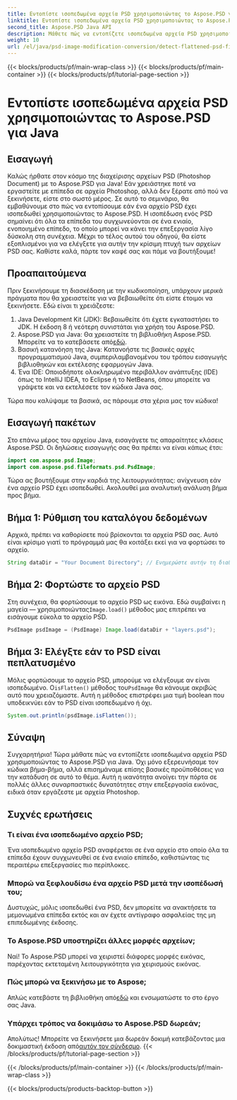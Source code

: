 ```yaml
---
title: Εντοπίστε ισοπεδωμένα αρχεία PSD χρησιμοποιώντας το Aspose.PSD για Java
linktitle: Εντοπίστε ισοπεδωμένα αρχεία PSD χρησιμοποιώντας το Aspose.PSD για Java
second_title: Aspose.PSD Java API
description: Μάθετε πώς να εντοπίζετε ισοπεδωμένα αρχεία PSD χρησιμοποιώντας το Aspose.PSD για Java, βήμα προς βήμα σε αυτό το περιεκτικό σεμινάριο.
weight: 10
url: /el/java/psd-image-modification-conversion/detect-flattened-psd-files/
---
```


{{< blocks/products/pf/main-wrap-class >}}
{{< blocks/products/pf/main-container >}}
{{< blocks/products/pf/tutorial-page-section >}}

# Εντοπίστε ισοπεδωμένα αρχεία PSD χρησιμοποιώντας το Aspose.PSD για Java

## Εισαγωγή

Καλώς ήρθατε στον κόσμο της διαχείρισης αρχείων PSD (Photoshop Document) με το Aspose.PSD για Java! Εάν χρειάστηκε ποτέ να εργαστείτε με επίπεδα σε αρχεία Photoshop, αλλά δεν ξέρατε από πού να ξεκινήσετε, είστε στο σωστό μέρος. Σε αυτό το σεμινάριο, θα εμβαθύνουμε στο πώς να εντοπίσουμε εάν ένα αρχείο PSD έχει ισοπεδωθεί χρησιμοποιώντας το Aspose.PSD. Η ισοπέδωση ενός PSD σημαίνει ότι όλα τα επίπεδα του συγχωνεύονται σε ένα ενιαίο, ενοποιημένο επίπεδο, το οποίο μπορεί να κάνει την επεξεργασία λίγο δύσκολη στη συνέχεια. Μέχρι το τέλος αυτού του οδηγού, θα είστε εξοπλισμένοι για να ελέγξετε για αυτήν την κρίσιμη πτυχή των αρχείων PSD σας. Καθίστε καλά, πάρτε τον καφέ σας και πάμε να βουτήξουμε!

## Προαπαιτούμενα

Πριν ξεκινήσουμε τη διασκέδαση με την κωδικοποίηση, υπάρχουν μερικά πράγματα που θα χρειαστείτε για να βεβαιωθείτε ότι είστε έτοιμοι να ξεκινήσετε. Εδώ είναι τι χρειάζεστε:

1. Java Development Kit (JDK): Βεβαιωθείτε ότι έχετε εγκαταστήσει το JDK. Η έκδοση 8 ή νεότερη συνιστάται για χρήση του Aspose.PSD.
2.  Aspose.PSD για Java: Θα χρειαστείτε τη βιβλιοθήκη Aspose.PSD. Μπορείτε να το κατεβάσετε από[εδώ](https://releases.aspose.com/psd/java/).
3. Βασική κατανόηση της Java: Κατανοήστε τις βασικές αρχές προγραμματισμού Java, συμπεριλαμβανομένου του τρόπου εισαγωγής βιβλιοθηκών και εκτέλεσης εφαρμογών Java.
4. Ένα IDE: Οποιοδήποτε ολοκληρωμένο περιβάλλον ανάπτυξης (IDE) όπως το IntelliJ IDEA, το Eclipse ή το NetBeans, όπου μπορείτε να γράψετε και να εκτελέσετε τον κώδικα Java σας.

Τώρα που καλύψαμε τα βασικά, ας πάρουμε στα χέρια μας τον κώδικα!

## Εισαγωγή πακέτων

Στο επάνω μέρος του αρχείου Java, εισαγάγετε τις απαραίτητες κλάσεις Aspose.PSD. Οι δηλώσεις εισαγωγής σας θα πρέπει να είναι κάπως έτσι:

```java
import com.aspose.psd.Image;
import com.aspose.psd.fileformats.psd.PsdImage;
```

Τώρα ας βουτήξουμε στην καρδιά της λειτουργικότητας: ανίχνευση εάν ένα αρχείο PSD έχει ισοπεδωθεί. Ακολουθεί μια αναλυτική ανάλυση βήμα προς βήμα.

## Βήμα 1: Ρύθμιση του καταλόγου δεδομένων

Αρχικά, πρέπει να καθορίσετε πού βρίσκονται τα αρχεία PSD σας. Αυτό είναι κρίσιμο γιατί το πρόγραμμά μας θα κοιτάξει εκεί για να φορτώσει το αρχείο.

```java
String dataDir = "Your Document Directory"; // Ενημερώστε αυτήν τη διαδρομή
```

## Βήμα 2: Φορτώστε το αρχείο PSD

 Στη συνέχεια, θα φορτώσουμε το αρχείο PSD ως εικόνα. Εδώ συμβαίνει η μαγεία — χρησιμοποιώντας`Image.load()` μέθοδος μας επιτρέπει να εισάγουμε εύκολα το αρχείο PSD.

```java
PsdImage psdImage = (PsdImage) Image.load(dataDir + "layers.psd");
```

## Βήμα 3: Ελέγξτε εάν το PSD είναι πεπλατυσμένο

Μόλις φορτώσουμε το αρχείο PSD, μπορούμε να ελέγξουμε αν είναι ισοπεδωμένο. Ο`isFlatten()` μέθοδος του`PsdImage` θα κάνουμε ακριβώς αυτό που χρειαζόμαστε. Αυτή η μέθοδος επιστρέφει μια τιμή boolean που υποδεικνύει εάν το PSD είναι ισοπεδωμένο ή όχι.

```java
System.out.println(psdImage.isFlatten());
```

## Σύναψη

Συγχαρητήρια! Τώρα μάθατε πώς να εντοπίζετε ισοπεδωμένα αρχεία PSD χρησιμοποιώντας το Aspose.PSD για Java. Όχι μόνο εξερευνήσαμε τον κώδικα βήμα-βήμα, αλλά επισημάναμε επίσης βασικές προϋποθέσεις για την κατάδυση σε αυτό το θέμα. Αυτή η ικανότητα ανοίγει την πόρτα σε πολλές άλλες συναρπαστικές δυνατότητες στην επεξεργασία εικόνας, ειδικά όταν εργάζεστε με αρχεία Photoshop.

## Συχνές ερωτήσεις

### Τι είναι ένα ισοπεδωμένο αρχείο PSD;
Ένα ισοπεδωμένο αρχείο PSD αναφέρεται σε ένα αρχείο στο οποίο όλα τα επίπεδα έχουν συγχωνευθεί σε ένα ενιαίο επίπεδο, καθιστώντας τις περαιτέρω επεξεργασίες πιο περίπλοκες.

### Μπορώ να ξεφλουδίσω ένα αρχείο PSD μετά την ισοπέδωσή του;
Δυστυχώς, μόλις ισοπεδωθεί ένα PSD, δεν μπορείτε να ανακτήσετε τα μεμονωμένα επίπεδα εκτός και αν έχετε αντίγραφο ασφαλείας της μη επιπεδωμένης έκδοσης.

### Το Aspose.PSD υποστηρίζει άλλες μορφές αρχείων;
Ναί! Το Aspose.PSD μπορεί να χειριστεί διάφορες μορφές εικόνας, παρέχοντας εκτεταμένη λειτουργικότητα για χειρισμούς εικόνας.

### Πώς μπορώ να ξεκινήσω με το Aspose;
 Απλώς κατεβάστε τη βιβλιοθήκη από[εδώ](https://releases.aspose.com/psd/java/) και ενσωματώστε το στο έργο σας Java.

### Υπάρχει τρόπος να δοκιμάσω το Aspose.PSD δωρεάν;
 Απολύτως! Μπορείτε να ξεκινήσετε μια δωρεάν δοκιμή κατεβάζοντας μια δοκιμαστική έκδοση από[αυτόν τον σύνδεσμο](https://releases.aspose.com/).
{{< /blocks/products/pf/tutorial-page-section >}}

{{< /blocks/products/pf/main-container >}}
{{< /blocks/products/pf/main-wrap-class >}}

{{< blocks/products/products-backtop-button >}}
